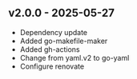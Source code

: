 ## v2.0.0 - 2025-05-27

- Dependency update
- Added go-makefile-maker
- Added gh-actions
- Change from yaml.v2 to go-yaml
- Configure renovate